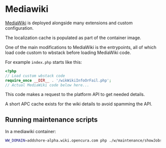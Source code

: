 # Mediawiki

[MediaWiki](https://github.com/wbstack/mediawiki) is deployed alongside many extensions and custom configuration.

The localization cache is populated as part of the container image.

One of the main modifications to MediaWiki is the entrypoints, all of which load code custom to wbstack before loading MediaWiki code.

For example `index.php` starts like this:

```php
<?php
// Load custom wbstack code
require_once __DIR__ . '/wikWikiInfoOrFail.php';
// Actual MediaWiki code below here...
```

This code makes a request to the platform API to get needed details.

A short APC cache exists for the wiki details to avoid spamming the API.

## Running maintenance scripts

In a mediawiki container:

```sh
WW_DOMAIN=addshore-alpha.wiki.opencura.com php ./w/maintenance/showJobs.php
```
